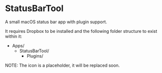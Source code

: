 # StatusBarTool
A small macOS status bar app with plugin support.

It requires Dropbox to be installed and the following folder structure to exist within it:
- Apps/
  - StatusBarTool/
    - Plugins/


NOTE: The icon is a placeholder, it will be replaced soon.
